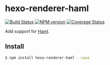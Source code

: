 # hexo-renderer-haml

[![Build Status](https://travis-ci.org/hexojs/hexo-renderer-haml.svg?branch=master)](https://travis-ci.org/hexojs/hexo-renderer-haml)  [![NPM version](https://badge.fury.io/js/hexo-renderer-haml.svg)](http://badge.fury.io/js/hexo-renderer-haml) [![Coverage Status](https://img.shields.io/coveralls/hexojs/hexo-renderer-haml.svg)](https://coveralls.io/r/hexojs/hexo-renderer-haml?branch=master) 

Add support for [Haml].

## Install

``` bash
$ npm install hexo-renderer-haml --save
```

[Haml]: http://haml.info/
